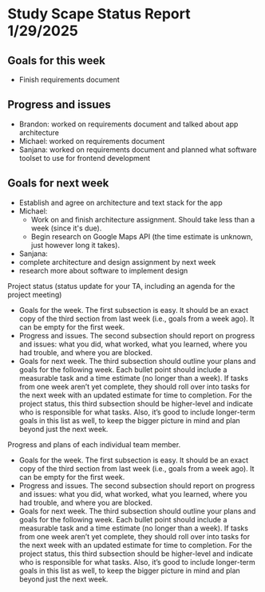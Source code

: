 # Study Scape Status Report 1/29/2025

## Goals for this week
- Finish requirements document  

## Progress and issues
- Brandon: worked on requirements document and talked about app architecture  
- Michael: worked on requirements document
- Sanjana: worked on requirements document and planned what software toolset to use for frontend development

## Goals for next week
- Establish and agree on architecture and text stack for the app  
- Michael:  
  - Work on and finish architecture assignment. Should take less than a week (since it's due).  
  - Begin research on Google Maps API (the time estimate is unknown, just however long it takes).
 - Sanjana:
  -  complete architecture and design assignment by next week
  -  research more about software to implement design

Project status (status update for your TA, including an agenda for the project meeting)
- Goals for the week. The first subsection is easy. It should be an exact copy of the third section from last week (i.e., goals from a week ago). It can be empty for the first week. 
- Progress and issues. The second subsection should report on progress and issues: what you did, what worked, what you learned, where you had trouble, and where you are blocked.
- Goals for next week. The third subsection should outline your plans and goals for the following week. Each bullet point should include a measurable task and a time estimate (no longer than a week). If tasks from one week aren’t yet complete, they should roll over into tasks for the next week with an updated estimate for time to completion. For the project status, this third subsection should be higher-level and indicate who is responsible for what tasks. Also, it’s good to include longer-term goals in this list as well, to keep the bigger picture in mind and plan beyond just the next week.

Progress and plans of each individual team member.
- Goals for the week. The first subsection is easy. It should be an exact copy of the third section from last week (i.e., goals from a week ago). It can be empty for the first week.
- Progress and issues. The second subsection should report on progress and issues: what you did, what worked, what you learned, where you had trouble, and where you are blocked.
- Goals for next week. The third subsection should outline your plans and goals for the following week. Each bullet point should include a measurable task and a time estimate (no longer than a week). If tasks from one week aren’t yet complete, they should roll over into tasks for the next week with an updated estimate for time to completion. For the project status, this third subsection should be higher-level and indicate who is responsible for what tasks. Also, it’s good to include longer-term goals in this list as well, to keep the bigger picture in mind and plan beyond just the next week.
